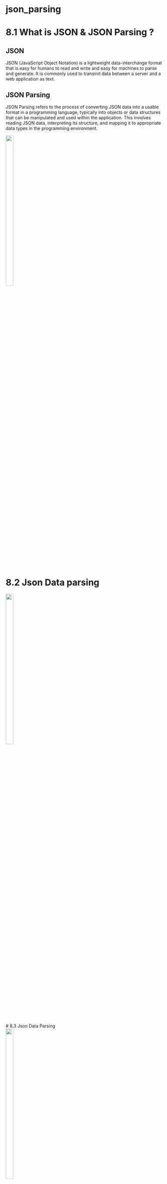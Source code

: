 # json_parsing


# 8.1 What is JSON & JSON Parsing ?

## JSON 
JSON (JavaScript Object Notation) is a lightweight data-interchange format that is easy for humans to read and write and easy for machines to parse and generate. It is commonly used to transmit data between a server and a web application as text.

## JSON Parsing
JSON Parsing refers to the process of converting JSON data into a usable format in a programming language, typically into objects or data structures that can be manipulated and used within the application. This involves reading JSON data, interpreting its structure, and mapping it to appropriate data types in the programming environment.

<div> 
  <img src = "https://github.com/user-attachments/assets/e5c5cba3-9858-471b-bc51-935835d82339"  height=35% width=22%  />
</div>


# 8.2 Json Data parsing
<div> 
  <img src = "https://github.com/user-attachments/assets/5c381e81-9fbc-454c-80db-dcdda8e15ab5"  height=35% width=22%  />
</div>
# 8.3 Json Data Parsing


<div> 
  <img src = "https://github.com/user-attachments/assets/e45a7f4f-cbd7-4882-8491-fac3c8706612"  height=35% width=22%  />
</div>


